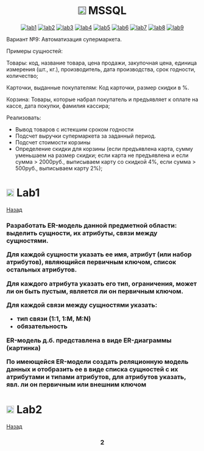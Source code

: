 <h1 name="content" align="center"><a href=""><img src="https://github.com/user-attachments/assets/e080adec-6af7-4bd2-b232-d43cb37024ac" width="20" height="20"/></a> MSSQL</h1>

<p align="center">
  <a href="#-lab1"><img alt="lab1" src="https://img.shields.io/badge/Lab1-blue"></a> 
  <a href="#-lab2"><img alt="lab2" src="https://img.shields.io/badge/Lab2-red"></a>
  <a href="#-lab3"><img alt="lab3" src="https://img.shields.io/badge/Lab3-green"></a>
  <a href="#-lab4"><img alt="lab4" src="https://img.shields.io/badge/Lab4-yellow"></a>
  <a href="#-lab5"><img alt="lab5" src="https://img.shields.io/badge/Lab5-gray"></a>
  <a href="#-lab6"><img alt="lab6" src="https://img.shields.io/badge/Lab6-orange"></a> 
  <a href="#-lab7"><img alt="lab7" src="https://img.shields.io/badge/Lab7-brown"></a>
  <a href="#-lab8"><img alt="lab8" src="https://img.shields.io/badge/Lab8-purple"></a>
  <a href="#-lab9"><img alt="lab9" src="https://img.shields.io/badge/Lab9-violet"></a> 
</p>

Вариант №9: Автоматизация супермаркета.

Примеры сущностей:

Товары: код, название товара, цена продажи, закупочная цена, единица измерения (шт., кг.), производитель, дата производства, срок годности, количество;

Карточки, выданные покупателям: Код карточки, размер скидки в %.

Корзина: Товары, которые набрал покупатель и предъявляет к оплате на кассе, дата покупки, фамилия кассира;

Реализовать:

- Вывод товаров с истекшим сроком годности
- Подсчет выручки супермаркета за заданный период.
- Подсчет стоимости корзины
- Определение скидки для корзины (если предъявлена карта, сумму уменьшаем на размер скидки; если карта не предъявлена и если сумма > 2000руб., выписываем карту со скидкой 4%, если сумма > 500руб., выписываем карту 2%);


# <img src="https://github.com/user-attachments/assets/e080adec-6af7-4bd2-b232-d43cb37024ac" width="20" height="20"/> Lab1
[Назад](#content)
<h3 align="left">
  <a href="#client"></a>
 

Разработать ER-модель данной предметной области: выделить сущности, их атрибуты, связи между сущностями. 

Для каждой сущности указать ее имя, атрибут (или набор атрибутов), являющийся первичным ключом, список остальных атрибутов.

Для каждого атрибута указать его тип, ограничения, может ли он быть пустым, является ли он первичным ключом.

Для каждой связи между сущностями указать: 
- тип связи (1:1, 1:M, M:N)
- обязательность

ER-модель д.б. представлена в виде ER-диаграммы (картинка)

По имеющейся ER-модели создать реляционную модель данных и отобразить ее в виде списка сущностей с их атрибутами и типами атрибутов,  для атрибутов указать, явл. ли он первичным или внешним ключом 





# <img src="https://github.com/user-attachments/assets/e080adec-6af7-4bd2-b232-d43cb37024ac" width="20" height="20"/> Lab2
[Назад](#content) 
<h3 align="center"> 
  <a href="#client"></a>
 2
</h3>
